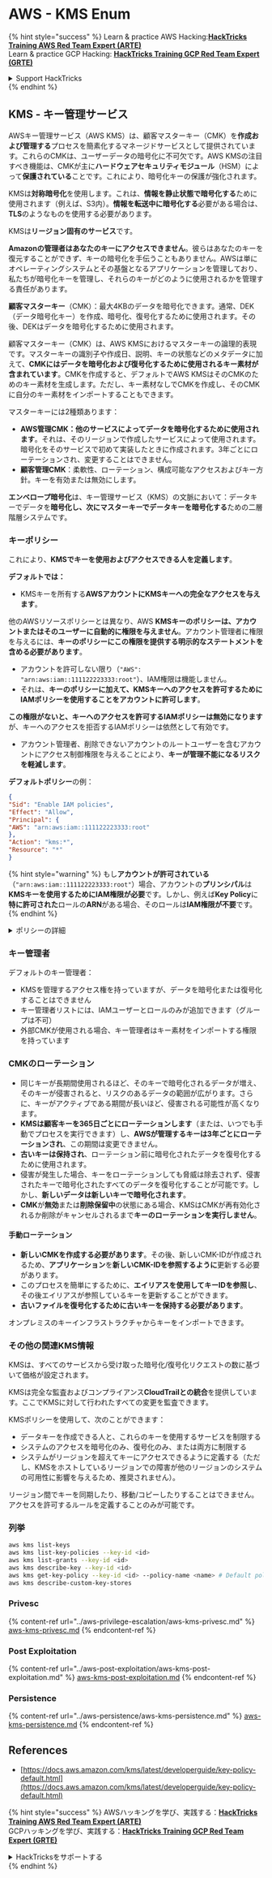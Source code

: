 # AWS - KMS Enum

{% hint style="success" %}
Learn & practice AWS Hacking:<img src="../../../.gitbook/assets/image (1).png" alt="" data-size="line">[**HackTricks Training AWS Red Team Expert (ARTE)**](https://training.hacktricks.xyz/courses/arte)<img src="../../../.gitbook/assets/image (1).png" alt="" data-size="line">\
Learn & practice GCP Hacking: <img src="../../../.gitbook/assets/image (2).png" alt="" data-size="line">[**HackTricks Training GCP Red Team Expert (GRTE)**<img src="../../../.gitbook/assets/image (2).png" alt="" data-size="line">](https://training.hacktricks.xyz/courses/grte)

<details>

<summary>Support HackTricks</summary>

* Check the [**subscription plans**](https://github.com/sponsors/carlospolop)!
* **Join the** 💬 [**Discord group**](https://discord.gg/hRep4RUj7f) or the [**telegram group**](https://t.me/peass) or **follow** us on **Twitter** 🐦 [**@hacktricks\_live**](https://twitter.com/hacktricks\_live)**.**
* **Share hacking tricks by submitting PRs to the** [**HackTricks**](https://github.com/carlospolop/hacktricks) and [**HackTricks Cloud**](https://github.com/carlospolop/hacktricks-cloud) github repos.

</details>
{% endhint %}

## KMS - キー管理サービス

AWSキー管理サービス（AWS KMS）は、顧客マスターキー（CMK）を**作成および管理する**プロセスを簡素化するマネージドサービスとして提供されています。これらのCMKは、ユーザーデータの暗号化に不可欠です。AWS KMSの注目すべき機能は、CMKが主に**ハードウェアセキュリティモジュール**（HSM）によって**保護されている**ことです。これにより、暗号化キーの保護が強化されます。

KMSは**対称暗号化**を使用します。これは、**情報を静止状態で暗号化する**ために使用されます（例えば、S3内）。**情報を転送中に暗号化する**必要がある場合は、**TLS**のようなものを使用する必要があります。

KMSは**リージョン固有のサービス**です。

**Amazonの管理者はあなたのキーにアクセスできません**。彼らはあなたのキーを復元することができず、キーの暗号化を手伝うこともありません。AWSは単にオペレーティングシステムとその基盤となるアプリケーションを管理しており、私たちが暗号化キーを管理し、それらのキーがどのように使用されるかを管理する責任があります。

**顧客マスターキー**（CMK）：最大4KBのデータを暗号化できます。通常、DEK（データ暗号化キー）を作成、暗号化、復号化するために使用されます。その後、DEKはデータを暗号化するために使用されます。

顧客マスターキー（CMK）は、AWS KMSにおけるマスターキーの論理的表現です。マスターキーの識別子や作成日、説明、キーの状態などのメタデータに加えて、**CMKにはデータを暗号化および復号化するために使用されるキー素材が含まれています**。CMKを作成すると、デフォルトでAWS KMSはそのCMKのためのキー素材を生成します。ただし、キー素材なしでCMKを作成し、そのCMKに自分のキー素材をインポートすることもできます。

マスターキーには2種類あります：

* **AWS管理CMK：他のサービスによってデータを暗号化するために使用されます**。それは、そのリージョンで作成したサービスによって使用されます。暗号化をそのサービスで初めて実装したときに作成されます。3年ごとにローテーションされ、変更することはできません。
* **顧客管理CMK**：柔軟性、ローテーション、構成可能なアクセスおよびキー方針。キーを有効または無効にします。

**エンベロープ暗号化**は、キー管理サービス（KMS）の文脈において：データキーでデータを**暗号化し、次にマスターキーでデータキーを暗号化する**ための二層階層システムです。

### キーポリシー

これにより、**KMSでキーを使用およびアクセスできる人を定義します**。

**デフォルトでは：**

* KMSキーを所有する**AWSアカウントにKMSキーへの完全なアクセスを与えます**。

他のAWSリソースポリシーとは異なり、AWS **KMSキーのポリシーは、アカウントまたはそのユーザーに自動的に権限を与えません**。アカウント管理者に権限を与えるには、**キーのポリシーにこの権限を提供する明示的なステートメントを含める必要があります**。

* アカウントを許可しない限り（`"AWS": "arn:aws:iam::111122223333:root"`）、IAM権限は機能しません。
* それは、**キーのポリシーに加えて、KMSキーへのアクセスを許可するためにIAMポリシーを使用することをアカウントに許可します**。

**この権限がないと、キーへのアクセスを許可するIAMポリシーは無効になります**が、キーへのアクセスを拒否するIAMポリシーは依然として有効です。
* アカウント管理者、削除できないアカウントのルートユーザーを含むアカウントにアクセス制御権限を与えることにより、**キーが管理不能になるリスクを軽減します**。

**デフォルトポリシー**の例：
```json
{
"Sid": "Enable IAM policies",
"Effect": "Allow",
"Principal": {
"AWS": "arn:aws:iam::111122223333:root"
},
"Action": "kms:*",
"Resource": "*"
}
```
{% hint style="warning" %}
もし**アカウントが許可されている**（`"arn:aws:iam::111122223333:root"`）場合、アカウントの**プリンシパル**は**KMSキーを使用するためにIAM権限が必要**です。しかし、例えば**Key Policy**に**特に許可された**ロールの**ARN**がある場合、そのロールは**IAM権限が不要**です。
{% endhint %}

<details>

<summary>ポリシーの詳細</summary>

ポリシーのプロパティ：

* JSONベースのドキュメント
* リソース --> 影響を受けるリソース（"\*"も可）
* アクション --> kms:Encrypt, kms:Decrypt, kms:CreateGrant ...（権限）
* 効果 --> Allow/Deny
* プリンシパル --> 影響を受けるarn
* 条件（オプション） --> 権限を与える条件

グラント：

* AWSアカウント内の別のAWSプリンシパルに権限を委任することを許可します。AWS KMS APIを使用して作成する必要があります。CMK識別子、グラントを受けるプリンシパル、および必要な操作レベル（Decrypt, Encrypt, GenerateDataKey...）を指定できます。
* グラントが作成されると、GrantTokenとGrantIDが発行されます。

**アクセス**：

* **キー ポリシー**を介して -- これが存在する場合、IAMポリシーよりも**優先されます**
* **IAMポリシー**を介して
* **グラント**を介して

</details>

### キー管理者

デフォルトのキー管理者：

* KMSを管理するアクセス権を持っていますが、データを暗号化または復号化することはできません
* キー管理者リストには、IAMユーザーとロールのみが追加できます（グループは不可）
* 外部CMKが使用される場合、キー管理者はキー素材をインポートする権限を持っています

### CMKのローテーション

* 同じキーが長期間使用されるほど、そのキーで暗号化されるデータが増え、そのキーが侵害されると、リスクのあるデータの範囲が広がります。さらに、キーがアクティブである期間が長いほど、侵害される可能性が高くなります。
* **KMSは顧客キーを365日ごとにローテーションします**（または、いつでも手動でプロセスを実行できます）し、**AWSが管理するキーは3年ごとにローテーションされ**、この期間は変更できません。
* **古いキーは保持され**、ローテーション前に暗号化されたデータを復号化するために使用されます。
* 侵害が発生した場合、キーをローテーションしても脅威は除去されず、侵害されたキーで暗号化されたすべてのデータを復号化することが可能です。しかし、**新しいデータは新しいキーで暗号化されます**。
* **CMK**が**無効**または**削除保留中**の状態にある場合、KMSはCMKが再有効化されるか削除がキャンセルされるまで**キーのローテーションを実行しません**。

#### 手動ローテーション

* **新しいCMKを作成する必要があります**。その後、新しいCMK-IDが作成されるため、**アプリケーション**を**新しいCMK-IDを参照するように**更新する必要があります。
* このプロセスを簡単にするために、**エイリアスを使用してキーIDを参照し**、その後エイリアスが参照しているキーを更新することができます。
* **古いファイルを復号化するために古いキーを保持する必要があります**。

オンプレミスのキーインフラストラクチャからキーをインポートできます。

### その他の関連KMS情報

KMSは、すべてのサービスから受け取った暗号化/復号化リクエストの数に基づいて価格が設定されます。

KMSは完全な監査およびコンプライアンス**CloudTrailとの統合**を提供しています。ここでKMSに対して行われたすべての変更を監査できます。

KMSポリシーを使用して、次のことができます：

* データキーを作成できる人と、これらのキーを使用するサービスを制限する
* システムのアクセスを暗号化のみ、復号化のみ、または両方に制限する
* システムがリージョンを超えてキーにアクセスできるように定義する（ただし、KMSをホストしているリージョンでの障害が他のリージョンのシステムの可用性に影響を与えるため、推奨されません）。

リージョン間でキーを同期したり、移動/コピーしたりすることはできません。アクセスを許可するルールを定義することのみが可能です。

### 列挙
```bash
aws kms list-keys
aws kms list-key-policies --key-id <id>
aws kms list-grants --key-id <id>
aws kms describe-key --key-id <id>
aws kms get-key-policy --key-id <id> --policy-name <name> # Default policy name is "default"
aws kms describe-custom-key-stores
```
### Privesc

{% content-ref url="../aws-privilege-escalation/aws-kms-privesc.md" %}
[aws-kms-privesc.md](../aws-privilege-escalation/aws-kms-privesc.md)
{% endcontent-ref %}

### Post Exploitation

{% content-ref url="../aws-post-exploitation/aws-kms-post-exploitation.md" %}
[aws-kms-post-exploitation.md](../aws-post-exploitation/aws-kms-post-exploitation.md)
{% endcontent-ref %}

### Persistence

{% content-ref url="../aws-persistence/aws-kms-persistence.md" %}
[aws-kms-persistence.md](../aws-persistence/aws-kms-persistence.md)
{% endcontent-ref %}

## References

* [https://docs.aws.amazon.com/kms/latest/developerguide/key-policy-default.html](https://docs.aws.amazon.com/kms/latest/developerguide/key-policy-default.html)

{% hint style="success" %}
AWSハッキングを学び、実践する：<img src="../../../.gitbook/assets/image (1).png" alt="" data-size="line">[**HackTricks Training AWS Red Team Expert (ARTE)**](https://training.hacktricks.xyz/courses/arte)<img src="../../../.gitbook/assets/image (1).png" alt="" data-size="line">\
GCPハッキングを学び、実践する：<img src="../../../.gitbook/assets/image (2).png" alt="" data-size="line">[**HackTricks Training GCP Red Team Expert (GRTE)**<img src="../../../.gitbook/assets/image (2).png" alt="" data-size="line">](https://training.hacktricks.xyz/courses/grte)

<details>

<summary>HackTricksをサポートする</summary>

* [**サブスクリプションプラン**](https://github.com/sponsors/carlospolop)を確認してください！
* **💬 [**Discordグループ**](https://discord.gg/hRep4RUj7f)または[**Telegramグループ**](https://t.me/peass)に参加するか、**Twitter** 🐦 [**@hacktricks\_live**](https://twitter.com/hacktricks\_live)**をフォローしてください。**
* **[**HackTricks**](https://github.com/carlospolop/hacktricks)および[**HackTricks Cloud**](https://github.com/carlospolop/hacktricks-cloud)のGitHubリポジトリにPRを提出してハッキングトリックを共有してください。**

</details>
{% endhint %}
